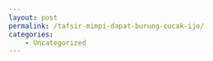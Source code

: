 ```yaml
---
layout: post
permalink: /tafsir-mimpi-dapat-burung-cucak-ijo/
categories:
    - Uncategorized
---
```


